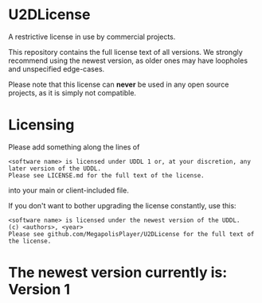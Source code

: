 # U2DLicense

A restrictive license in use by commercial projects.

This repository contains the full license text of all versions. We strongly recommend using the newest version, as older ones may have loopholes and unspecified edge-cases.

Please note that this license can **never** be used in any open source projects, as it is simply not compatible.

# Licensing

Please add something along the lines of
```
<software name> is licensed under UDDL 1 or, at your discretion, any later version of the UDDL.
Please see LICENSE.md for the full text of the license.
```
into your main or client-included file.

If you don't want to bother upgrading the license constantly, use this:
```
<software name> is licensed under the newest version of the UDDL.
(c) <authors>, <year>
Please see github.com/MegapolisPlayer/U2DLicense for the full text of the license.
```

# The newest version currently is: Version 1
